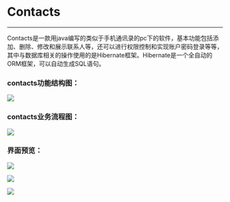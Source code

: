 # Contacts #

----------

Contacts是一款用java编写的类似于手机通讯录的pc下的软件，基本功能包括添加、删除、修改和展示联系人等，还可以进行权限控制和实现账户密码登录等等，其中与数据库相关的操作使用的是Hibernate框架。Hibernate是一个全自动的ORM框架，可以自动生成SQL语句。

### contacts功能结构图： ###

![](https://i.imgur.com/0deraYm.png)

### contacts业务流程图： ###

![](https://i.imgur.com/9WkQx0x.png)

### 界面预览： ###

![](https://i.imgur.com/qUlVvAw.png)

![](https://i.imgur.com/nsE6qrJ.png)

![](https://i.imgur.com/ltBJMq5.png)